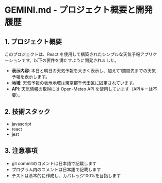 # GEMINI.md - プロジェクト概要と開発履歴

## 1. プロジェクト概要

このプロジェクトは、React を使用して構築されたシンプルな天気予報アプリケーションです。以下の要件を満たすように開発されました。

- **表示内容**: 本日と明日の天気予報を大きく表示し、加えて1週間先までの天気予報を表示します。
- **地域**: 天気予報の表示地域は東京都千代田区に固定されています。
- **API**: 天気情報の取得には Open-Meteo API を使用しています（APIキーは不要）。

## 2. 技術スタック

- javascript
- react
- jest

## 3. 注意事項

- git commitのコメントは日本語で記載します
- プログラム内のコメントは日本語で記載します
- テストは基本的に作成し、カバレッジ100%を目指します

